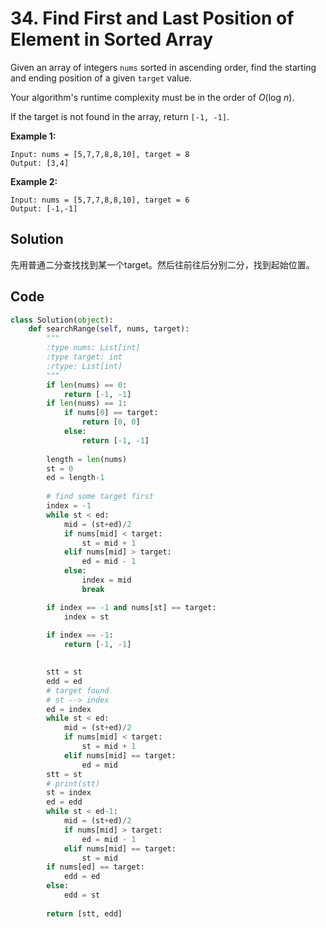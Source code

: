 # 34. Find First and Last Position of Element in Sorted Array

Given an array of integers `nums` sorted in ascending order, find the starting and ending position of a given `target` value.

Your algorithm's runtime complexity must be in the order of *O*(log *n*).

If the target is not found in the array, return `[-1, -1]`.

**Example 1:**

```
Input: nums = [5,7,7,8,8,10], target = 8
Output: [3,4]
```

**Example 2:**

```
Input: nums = [5,7,7,8,8,10], target = 6
Output: [-1,-1]
```



## Solution

先用普通二分查找找到某一个target。然后往前往后分别二分，找到起始位置。



## Code

```python
class Solution(object):
    def searchRange(self, nums, target):
        """
        :type nums: List[int]
        :type target: int
        :rtype: List[int]
        """
        if len(nums) == 0:
            return [-1, -1]
        if len(nums) == 1:
            if nums[0] == target:
                return [0, 0]
            else:
                return [-1, -1]
            
        length = len(nums)
        st = 0
        ed = length-1
        
        # find some target first
        index = -1
        while st < ed:
            mid = (st+ed)/2
            if nums[mid] < target:
                st = mid + 1
            elif nums[mid] > target:
                ed = mid - 1
            else:
                index = mid
                break

        if index == -1 and nums[st] == target:
            index = st
            
        if index == -1:
            return [-1, -1]
        

        stt = st
        edd = ed
        # target found
        # st --> index
        ed = index
        while st < ed:
            mid = (st+ed)/2
            if nums[mid] < target:
                st = mid + 1
            elif nums[mid] == target:
                ed = mid
        stt = st
        # print(stt)
        st = index
        ed = edd
        while st < ed-1:
            mid = (st+ed)/2
            if nums[mid] > target:
                ed = mid - 1
            elif nums[mid] == target:
                st = mid
        if nums[ed] == target:
            edd = ed
        else:
            edd = st
        
        return [stt, edd]
```

